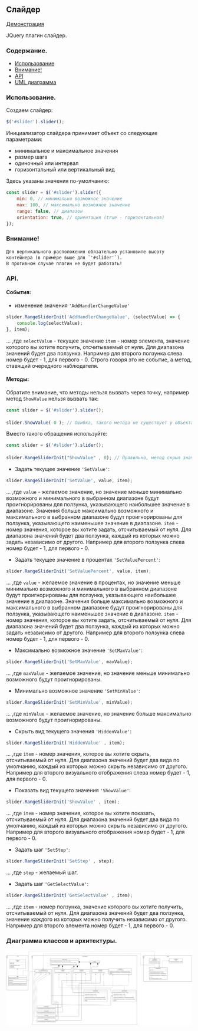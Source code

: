 ## **Слайдер**

[Демонстрация](https://dgrtf.github.io/FSDSlider/)

JQuery плагин слайдер.

### Содержание.
- [Использование](#использование)
- [Внимание!](#Внимание)
- [API](#API)
- [UML диаграмма](#диаграмма)


### Использование.
Создаем слайдер:
```javascript
$('#slider').slider();
```
Инициализатор слайдера принимает объект со следующие параметрами:
- минимальное и максимальное значения
- размер шага
- одиночный или интервал
- горизонтальный или вертикальный вид

Здесь указаны значения по-умолчанию:

```javascript
const slider = $('#slider').slider({
    min: 0, // минимально возможное значение
    max: 100, // максимально возможное значение
    range: false, // диапазон
    orientation: true, // ориентация (true - горизонтальная)
});
```

### Внимание!
    Для вертикального расположения обязательно установите высоту контейнера (в примере выше для `'#slider'`). 
    В противном случае плагин не будет работать!

### API.

#### События:
- изменение значения `'AddHandlerChangeValue'`

```javascript
slider.RangeSliderInit('AddHandlerChangeValue', (selectValue) => {
    console.log(selectValue);
}, item);
```
... ,где `selectValue` - текущее значение
`item` - номер элемента, значение которого вы хотите получить, отсчитываемый от нуля.
Для диапазона значений будет два ползунка.
Например для второго ползунка слева номер будет - 1, для первого - 0.
Строго говоря это не событие, а метод, ставящий очередного наблюдателя.




#### Методы:

Обратите внимание, что методы нельзя вызвать через точку, например метод `ShowValue` нельзя вызвать так:

```javascript
const slider = $('#slider').slider();

slider.ShowValue( 0 ); // Ошибка, такого метода не существует у объекта slider
```

Вместо такого обращения используйте:

```javascript
const slider = $('#slider').slider();

slider.RangeSliderInit("ShowValue" , 0); // Правильно, метод скрыл значение
```



- Задать текущее значение `'SetValue'`:

```javascript
slider.RangeSliderInit('SetValue', value, item);
```
... ,где `value` - желаемое значение, но значение меньше минимально возможного и минимального в выбранном диапазоне будут проигнорированы для ползунка, указывающего наибольшее значение в диапазоне.
Значения больше максимально возможного и максимального в выбранном диапазоне будут проигнорированы для ползунка, указывающего наименьшее значение в диапазоне.
`item` - номер значения, которое вы хотите задать, отсчитываемый от нуля.
Для диапазона значений будет два ползунка, каждый из которых можно задать независимо от другого.
Например для второго ползунка слева номер будет - 1, для первого - 0.



- Задать текущее значение в процентах `'SetValuePercent'`:

```javascript
slider.RangeSliderInit('SetValuePercent', value, item);
```
... ,где `value` - желаемое значение в процентах, но значение меньше минимально возможного и минимального в выбранном диапазоне будут проигнорированы для ползунка, указывающего наибольшее значение в диапазоне.
Значения больше максимально возможного и максимального в выбранном диапазоне будут проигнорированы для ползунка, указывающего наименьшее значение в диапазоне.
`item` - номер значения, которое вы хотите задать, отсчитываемый от нуля.
Для диапазона значений будет два ползунка, каждый из которых можно задать независимо от другого.
Например для второго ползунка слева номер будет - 1, для первого - 0.


- Максимально возможное значение `'SetMaxValue'`:

```javascript
slider.RangeSliderInit('SetMaxValue', maxValue);
```
... ,где `maxValue` - желаемое значение, но значение меньше минимально возможного будут проигнорированы.



- Минимально возможное значение `'SetMinValue'`:

```javascript
slider.RangeSliderInit('SetMinValue', minValue);
```
... ,где `minValue` - желаемое значение, но значение больше максимально возможного будут проигнорированы.



- Скрыть вид текущего значения `'HiddenValue'`:

```javascript
slider.RangeSliderInit('HiddenValue' , item);
```
... ,где `item` - номер значения, которое вы хотите скрыть, отсчитываемый от нуля.
Для диапазона значений будет два вида по умолчанию, каждый из которых можно скрыть независимо от другого.
Например для второго визуального отображения слева номер будет - 1, для первого - 0.



- Показать вид текущего значения `'ShowValue'`:

```javascript
slider.RangeSliderInit('ShowValue' , item);
```
... ,где `item` - номер значения, которое вы хотите показать, отсчитываемый от нуля.
Для диапазона значений будет два вида по умолчанию, каждый из которых можно скрыть независимо от другого.
Например для второго визуального отображения номер будет - 1, для первого - 0.



- Задать шаг `'SetStep'`:

```javascript
slider.RangeSliderInit('SetStep' , step);
```
... ,где `step` - желаемый шаг.



- Задать шаг `'GetSelectValue'`:

```javascript
slider.RangeSliderInit('GetSelectValue' , item);
```
... ,где `item` - номер ползунка, значение которого вы хотите получить, отсчитываемый от нуля.
Для диапазона значений будет два ползунка, значение каждого из которых можно получить независимо от другого.
Например для второго элемента номер будет - 1, для первого - 0.




### Диаграмма классов и архитектуры.
![](src/UML/Uml-slider.png)
